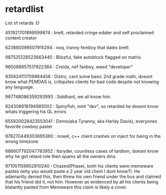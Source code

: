 # retardlist
List of retards :D

451921701899599874 : brett, retarded cringe edater and self proclaimed content creator

623880098507915294 : noq, tranny femboy that dates brett

987531228523663440 : Blissful, fake autoblock flagged on matrix.

965088957517922384 : Creida, nef fanboy, weed "developer"

935624111709884456 : Distro, cant solve basic 2nd grade math, doesnt know what PEMDAS is, critiquites clients for bad code despite not knowing any language.

967748086359293993 : Siddhant, we all know him.

824306618194985002 : Spinyfish, mint "dev", so retarded he doesnt know whats triggering his GL errors

655920028423553041 : Demo(aka Tyranny, aka Harley Davis), everyones favorite cowboy paster

978270449303695360 : nowel, c++ client crashes on inject for being in the wrong timezone

666607792047783952 : Itsryder, countless cases of tardism, doesnt know why he got retard role then spams all the owners dms.

971051159852810240 : Chazed(Phase), both his clients were memeware pastes (why you would paste a 2 year old client I dont know?). He adamantly denied this, then threw his own friend under the bus and claimed that his friend did it, not him. However as evidenced by all his clients being blatantly pasted from Memeware this claim is likely a cover.
